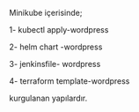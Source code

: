 Minikube içerisinde;

1- kubectl apply-wordpress

2- helm chart -wordpress

3- jenkinsfile- wordpress

4- terraform template-wordpress

kurgulanan yapılardır.
